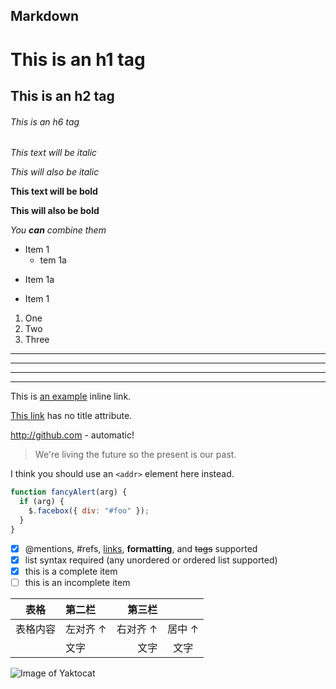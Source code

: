 ## Markdown

<!-- 标题 -->

# This is an h1 tag

## This is an h2 tag

###### This is an h6 tag

_This text will be italic_

_This will also be italic_

**This text will be bold**

**This will also be bold**

_You **can** combine them_

<!-- 列表 -->

- Item 1
  - tem 1a

* Item 1a

- Item 1

1. One
2. Two
3. Three

<!-- 分隔线 -->

---

---

---

---

<!-- 链接 -->

This is [an example](http://example.com/ "Title") inline link.

[This link](http://example.net/) has no title attribute.

http://github.com - automatic!

<!-- 区块引用Blockquotes -->

> We're living the future so the present is our past.

I think you should use an `<addr>` element here instead.

<!-- 代码块 -->

```javascript
function fancyAlert(arg) {
  if (arg) {
    $.facebox({ div: "#foo" });
  }
}
```

<!-- 待办 -->

- [x] @mentions, #refs, [links](), **formatting**, and <del>tags</del> supported
- [x] list syntax required (any unordered or ordered list supported)
- [x] this is a complete item
- [ ] this is an incomplete item

<!-- 表格（table） -->

| 表格     | 第二栏   |   第三栏 |        |
| -------- | :------- | -------: | :----: |
| 表格内容 | 左对齐 ↑ | 右对齐 ↑ | 居中 ↑ |
|          | 文字     |     文字 |  文字  |

<!-- 图片 -->

![Image of Yaktocat](https://octodex.github.com/images/yaktocat.png)

